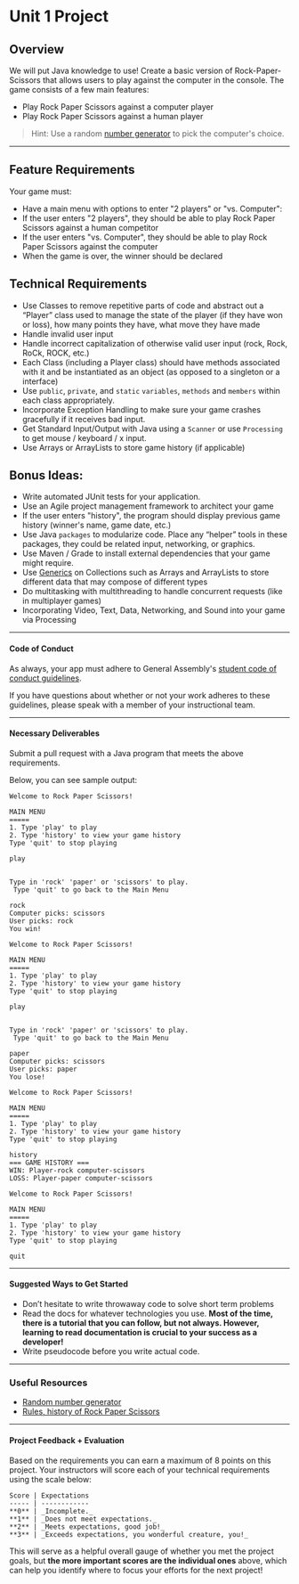 # Unit 1 Project

## Overview

We will put Java knowledge to use! Create a basic version of Rock-Paper-Scissors that allows users to play against the computer in the console. The game consists of a few main features:

- Play Rock Paper Scissors against a computer player
- Play Rock Paper Scissors against a human player

> Hint: Use a random [number generator](https://docs.oracle.com/javase/8/docs/api/java/util/Random.html) to pick the computer's choice.

---

## Feature Requirements

Your game must:

- Have a main menu with options to enter "2 players" or "vs. Computer":
- If the user enters "2 players", they should be able to play Rock Paper Scissors against a human competitor
- If the user enters "vs. Computer", they should be able to play Rock Paper Scissors against the computer
- When the game is over, the winner should be declared

## Technical Requirements
- Use Classes to remove repetitive parts of code and abstract out a “Player” class used to manage the state of the player (if they have won or loss), how many points they have, what move they have made
- Handle invalid user input
- Handle incorrect capitalization of otherwise valid user input (rock, Rock, RoCk, ROCK, etc.)
- Each Class (including a Player class) should have methods associated with it and be instantiated as an object (as opposed to a singleton or a interface)
- Use `public`, `private`, and `static` `variables`, `methods` and `members` within each class appropriately. 
- Incorporate Exception Handling to make sure your game crashes gracefully if it receives bad input.
- Get Standard Input/Output with Java using a `Scanner` or use `Processing` to get mouse / keyboard / x input.
- Use Arrays or ArrayLists to store game history (if applicable)

## Bonus Ideas: 
- Write automated JUnit tests for your application.
- Use an Agile project management framework to architect your game
- If the user enters "history", the program should display previous game history (winner's name, game date, etc.)
- Use Java `packages` to modularize code. Place any “helper” tools in these packages, they could be related input, networking, or graphics.
- Use Maven / Grade to install external dependencies that your game might require.
- Use [Generics](https://docs.oracle.com/javase/tutorial/extra/generics/index.html) on Collections such as Arrays and ArrayLists to store different data that may compose of different types
- Do multitasking with multithreading to handle concurrent requests (like in multiplayer games)
- Incorporating Video, Text, Data, Networking, and Sound into your game via Processing

---


#### Code of Conduct

As always, your app must adhere to General Assembly's [student code of conduct guidelines](../../../resources/guidelines/code-of-conduct.md).

If you have questions about whether or not your work adheres to these guidelines, please speak with a member of your instructional team.

---

#### Necessary Deliverables

Submit a pull request with a Java program that meets the above requirements.

Below, you can see sample output:

```
Welcome to Rock Paper Scissors!

MAIN MENU
=====
1. Type 'play' to play
2. Type 'history' to view your game history
Type 'quit' to stop playing

play


Type in 'rock' 'paper' or 'scissors' to play.
 Type 'quit' to go back to the Main Menu

rock
Computer picks: scissors
User picks: rock
You win!

Welcome to Rock Paper Scissors!

MAIN MENU
=====
1. Type 'play' to play
2. Type 'history' to view your game history
Type 'quit' to stop playing

play


Type in 'rock' 'paper' or 'scissors' to play.
 Type 'quit' to go back to the Main Menu

paper
Computer picks: scissors
User picks: paper
You lose!

Welcome to Rock Paper Scissors!

MAIN MENU
=====
1. Type 'play' to play
2. Type 'history' to view your game history
Type 'quit' to stop playing

history
=== GAME HISTORY ===
WIN: Player-rock computer-scissors
LOSS: Player-paper computer-scissors

Welcome to Rock Paper Scissors!

MAIN MENU
=====
1. Type 'play' to play
2. Type 'history' to view your game history
Type 'quit' to stop playing

quit
```

---

#### Suggested Ways to Get Started

- Don’t hesitate to write throwaway code to solve short term problems
- Read the docs for whatever technologies you use. **Most of the time, there is a tutorial that you can follow, but not always. However, learning to read documentation is crucial to your success as a developer!**
- Write pseudocode before you write actual code.

---

### Useful Resources

- [Random number generator](https://docs.oracle.com/javase/8/docs/api/java/util/Random.html)
- [Rules, history of Rock Paper Scissors](https://en.wikipedia.org/wiki/Rock-paper-scissors)

---

#### Project Feedback + Evaluation


Based on the requirements you can earn a maximum of 8 points on this project. Your instructors will score each of your technical requirements using the scale below:

    Score | Expectations
    ----- | ------------
    **0** | _Incomplete._
    **1** | _Does not meet expectations._
    **2** | _Meets expectations, good job!_
    **3** | _Exceeds expectations, you wonderful creature, you!_

 This will serve as a helpful overall gauge of whether you met the project goals, but __the more important scores are the individual ones__ above, which can help you identify where to focus your efforts for the next project!
